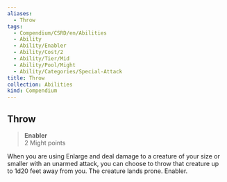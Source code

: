 ```yaml
---
aliases:
  - Throw
tags:
  - Compendium/CSRD/en/Abilities
  - Ability
  - Ability/Enabler
  - Ability/Cost/2
  - Ability/Tier/Mid
  - Ability/Pool/Might
  - Ability/Categories/Special-Attack
title: Throw
collection: Abilities
kind: Compendium
---
```

## Throw  
>**Enabler**  
>2 Might points
  
When you are using Enlarge and deal damage to a creature of your size or smaller with an unarmed attack, you can choose to throw that creature up to 1d20 feet away from you. The creature lands prone. Enabler.